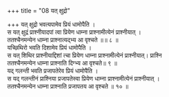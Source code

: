 +++
title = "08 यत् क्षुद्रो"

+++
यत् क्षुद्रो भवत्यपामेव प्रियं धामोपैति ।  
स यत् क्षुद्रं प्राश्नीयादपां त्वा प्रियेण धाम्ना प्राश्नामीत्येनं प्राश्नीयात् ।  
ततश्चैनमन्येन धाम्ना प्राश्नात्यद्भ्य आ वृश्चते ॥॥ ८ ॥  
यच्छिथिरो भवति दिशामेव प्रियं धामोपैति ।  
स यत् शिथिर प्राश्नीयाद्दिशां त्चा प्रियेण धाम्ना प्राश्नामीत्येनं प्राश्नीयात्। प्राश्नि  
ततश्चैनमन्येन धाम्ना प्राश्नाति दिग्भ्य आ वृश्चते॥ ९ ॥  
यद् गलन्ती भवति प्रजापतेरेव प्रियं धामोपैति ।  
स यद् गलन्तीनं प्राश्निया प्रजापतेस्वा प्रियेण धाम्ना प्राश्नामीत्येनं प्राश्नीयात् ।  
ततश्चैनमन्येन धाम्ना प्राश्नाति प्रजापतय आ वृश्चते ॥ १० ॥